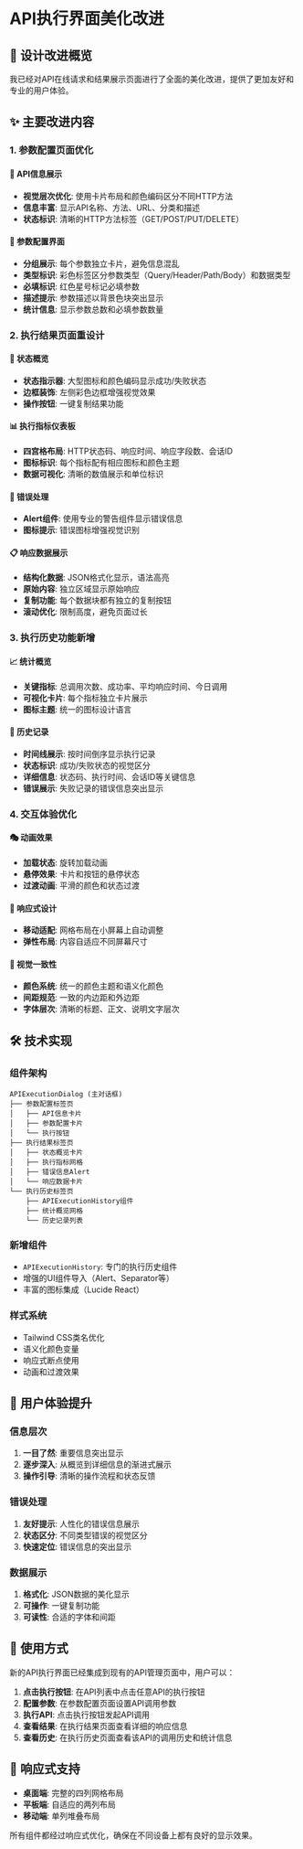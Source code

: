 # API执行界面美化改进

## 🎨 设计改进概览

我已经对API在线请求和结果展示页面进行了全面的美化改进，提供了更加友好和专业的用户体验。

## ✨ 主要改进内容

### 1. 参数配置页面优化

#### 🔧 API信息展示
- **视觉层次优化**: 使用卡片布局和颜色编码区分不同HTTP方法
- **信息丰富**: 显示API名称、方法、URL、分类和描述
- **状态标识**: 清晰的HTTP方法标签（GET/POST/PUT/DELETE）

#### 📝 参数配置界面
- **分组展示**: 每个参数独立卡片，避免信息混乱
- **类型标识**: 彩色标签区分参数类型（Query/Header/Path/Body）和数据类型
- **必填标识**: 红色星号标记必填参数
- **描述提示**: 参数描述以背景色块突出显示
- **统计信息**: 显示参数总数和必填参数数量

### 2. 执行结果页面重设计

#### 🎯 状态概览
- **状态指示器**: 大型图标和颜色编码显示成功/失败状态
- **边框装饰**: 左侧彩色边框增强视觉效果
- **操作按钮**: 一键复制结果功能

#### 📊 执行指标仪表板
- **四宫格布局**: HTTP状态码、响应时间、响应字段数、会话ID
- **图标标识**: 每个指标配有相应图标和颜色主题
- **数据可视化**: 清晰的数值展示和单位标识

#### 🚨 错误处理
- **Alert组件**: 使用专业的警告组件显示错误信息
- **图标提示**: 错误图标增强视觉识别

#### 📋 响应数据展示
- **结构化数据**: JSON格式化显示，语法高亮
- **原始内容**: 独立区域显示原始响应
- **复制功能**: 每个数据块都有独立的复制按钮
- **滚动优化**: 限制高度，避免页面过长

### 3. 执行历史功能新增

#### 📈 统计概览
- **关键指标**: 总调用次数、成功率、平均响应时间、今日调用
- **可视化卡片**: 每个指标独立卡片展示
- **图标主题**: 统一的图标设计语言

#### 📜 历史记录
- **时间线展示**: 按时间倒序显示执行记录
- **状态标识**: 成功/失败状态的视觉区分
- **详细信息**: 状态码、执行时间、会话ID等关键信息
- **错误展示**: 失败记录的错误信息突出显示

### 4. 交互体验优化

#### 🎭 动画效果
- **加载状态**: 旋转加载动画
- **悬停效果**: 卡片和按钮的悬停状态
- **过渡动画**: 平滑的颜色和状态过渡

#### 📱 响应式设计
- **移动适配**: 网格布局在小屏幕上自动调整
- **弹性布局**: 内容自适应不同屏幕尺寸

#### 🎨 视觉一致性
- **颜色系统**: 统一的颜色主题和语义化颜色
- **间距规范**: 一致的内边距和外边距
- **字体层次**: 清晰的标题、正文、说明文字层次

## 🛠️ 技术实现

### 组件架构
```
APIExecutionDialog (主对话框)
├── 参数配置标签页
│   ├── API信息卡片
│   ├── 参数配置卡片
│   └── 执行按钮
├── 执行结果标签页
│   ├── 状态概览卡片
│   ├── 执行指标网格
│   ├── 错误信息Alert
│   └── 响应数据卡片
└── 执行历史标签页
    ├── APIExecutionHistory组件
    ├── 统计概览网格
    └── 历史记录列表
```

### 新增组件
- `APIExecutionHistory`: 专门的执行历史组件
- 增强的UI组件导入（Alert、Separator等）
- 丰富的图标集成（Lucide React）

### 样式系统
- Tailwind CSS类名优化
- 语义化颜色变量
- 响应式断点使用
- 动画和过渡效果

## 🎯 用户体验提升

### 信息层次
1. **一目了然**: 重要信息突出显示
2. **逐步深入**: 从概览到详细信息的渐进式展示
3. **操作引导**: 清晰的操作流程和状态反馈

### 错误处理
1. **友好提示**: 人性化的错误信息展示
2. **状态区分**: 不同类型错误的视觉区分
3. **快速定位**: 错误信息的突出显示

### 数据展示
1. **格式化**: JSON数据的美化显示
2. **可操作**: 一键复制功能
3. **可读性**: 合适的字体和间距

## 🚀 使用方式

新的API执行界面已经集成到现有的API管理页面中，用户可以：

1. **点击执行按钮**: 在API列表中点击任意API的执行按钮
2. **配置参数**: 在参数配置页面设置API调用参数
3. **执行API**: 点击执行按钮发起API调用
4. **查看结果**: 在执行结果页面查看详细的响应信息
5. **查看历史**: 在执行历史页面查看该API的调用历史和统计信息

## 📱 响应式支持

- **桌面端**: 完整的四列网格布局
- **平板端**: 自适应的两列布局
- **移动端**: 单列堆叠布局

所有组件都经过响应式优化，确保在不同设备上都有良好的显示效果。
